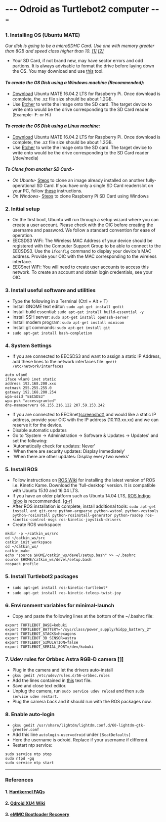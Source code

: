 # --- Odroid as Turtlebot2 computer ---

### 1. Installing OS (Ubuntu MATE)
 *Our disk is going to be a microSDHC Card. Use one with memory greater than 8GB and speed class higher than 10. [[1]](https://ubuntu-mate.org/raspberry-pi/) [[2]](https://www.youtube.com/watch?v=m5QXsKSwt-c)*
 - Your SD Card, if not brand new, may have sector errors and odd partions. It is always advisable to format the drive before laying down the OS. You may download and use [this](https://www.sdcard.org/downloads/formatter_4/) tool. 
 
#### *To create the OS Disk using a Windows machine (Recommended):*
 - [Download](https://ubuntu-mate.org/raspberry-pi/ubuntu-mate-16.04.2-desktop-armhf-raspberry-pi.img.xz) Ubuntu MATE 16.04.2 LTS for Raspberry Pi. Once download is complete, the .xz file size should be about 1.2GB.
 - Use [Etcher](https://github.com/resin-io/etcher/releases/download/v1.3.1/Etcher-Setup-1.3.1-x64.exe) to write the image onto the SD card. The target device to write onto would be the drive corresponding to the SD Card reader (Example- F: or H:)
 
#### *To create the OS Disk using a Linux machine:*
 - [Download](https://ubuntu-mate.org/raspberry-pi/ubuntu-mate-16.04.2-desktop-armhf-raspberry-pi.img.xz) Ubuntu MATE 16.04.2 LTS for Raspberry Pi. Once download is complete, the .xz file size should be about 1.2GB.
 - Use [Etcher](https://github.com/resin-io/etcher/releases/download/v1.3.1/etcher-1.3.1-linux-x86_64.zip) to write the image onto the SD card. The target device to write onto would be the drive corresponding to the SD Card reader (/dev/media)
 
#### *To Clone from another SD Card:*- 
- *On Ubuntu-* [Steps](http://askubuntu.com/questions/227924/sd-card-cloning-using-the-dd-command) to clone an image already installed on another fully-operational SD Card. If you have only a single SD Card reader/slot on your PC, follow [these](http://askubuntu.com/questions/753977/cloning-an-sd-card-to-another-in-ubuntu-using-a-single-sd-card-reader) instructions.
- *On Windows-* [Steps](https://computers.tutsplus.com/articles/how-to-clone-your-raspberry-pi-sd-cards-with-windows--mac-59294) to clone Raspberry Pi SD Card using Windows

### 2. Initial setup 
- On the first boot, Ubuntu will run through a setup wizard where you can create a user account. Please check with the OIC before creating the username and password. We follow a standard convention for ease of operation.
- EECSDS3 WiFi: The Wireless MAC Address of your device should be registered with the Computer Support Group to be able to connect to the EECSDS3. Use the `ifconfig` command to display your device's MAC address. Provide your OIC with the MAC corresponding to the wireless interface.
- EECSnet WiFi: You will need to create user accounts to access this network. To create an account and obtain login credentials, see your OIC.

### 3. Install useful software and utilities
- Type the following in a Terminal (Ctrl + Alt + T)
 - Install GNOME text editor: `sudo apt-get install gedit`
 - Install build essential: `sudo apt-get install build-essential -y`
 - Install SSH server: `sudo apt-get install openssh-server`
 - Install modem program: `sudo apt-get install minicom`
 - Install git commands: `sudo apt-get install git`
 - `sudo apt-get install bash-completion`
 
### 4. System Settings
- If you are connected to EECSDS3 and want to assign a static IP Address, add these lines to the network interfaces file: `gedit /etc/network/interfaces`
 ```
 auto wlan0
 iface wlan0 inet static
 address 192.168.200.xxx
 netmask 255.255.255.0
 gateway 192.168.200.254
 wpa-ssid "EECSDS3"
 wpa-psk "accessgranted"
 dns-nameservers 66.155.216.122 207.59.153.242
```
- If you are connected to EECSnet[(screenshot)](https://github.com/westpoint-robotics/usma_embedded_computer/blob/master/UbuntuEECSNetWirelessConfiguration.jpg) and would like a static IP address, provide your OIC with the IP address (10.113.xx.xx) and we can reserve it for the device.
- Disable automatic updates
 - Go to 'System -> Administration -> Software & Updates -> Updates' and set the following:
 - 'Automatically check for updates: Never'
 - 'When there are security updates: Display Immediately'
 - 'When there are other updates: Display every two weeks'
 
### 5. Install ROS
- Follow instructions on [ROS Wiki](http://wiki.ros.org/kinetic/Installation/Ubuntu) for installing the latest version of ROS i.e. Kinetic Kame. Download the 'full-desktop' version. It is compatible with Ubuntu 15.10 and 16.04 LTS. 
- If you have an older platform such as Ubuntu 14.04 LTS, [ROS Indigo Igloo](http://wiki.ros.org/indigo) is reccommended. [[g-r]](http://www.german-robot.com/2016/05/26/raspberry-pi-sd-card-image/)
- After ROS installation is complete, install additional tools: `sudo apt-get install ant git-core python-argparse python-wstool python-vcstools python-rosinstall python-rosinstall-generator python-rosdep ros-kinetic-control-msgs ros-kinetic-joystick-drivers`
- Create ROS workspace:
```
mkdir -p ~/catkin_ws/src
cd ~/catkin_ws/src
catkin_init_workspace
cd ~/catkin_ws/
catkin_make
echo "source $HOME/catkin_ws/devel/setup.bash" >> ~/.bashrc
source $HOME/catkin_ws/devel/setup.bash
rospack profile
```
### 5. Install Turtlebot2 packages
- `sudo apt-get install ros-kinetic-turtlebot*`
- `sudo apt-get install ros-kinetic-teleop-twist-joy`

### 6. Environment variables for minimal-launch
- Copy and paste the following lines at the bottom of the ~/.bashrc file:
```
export TURTLEBOT_BASE=kobuki
export TURTLEBOT_BATTERY="/sys/class/power_supply/hidpp_battery_2"
export TURTLEBOT_STACKS=hexagons
export TURTLEBOT_3D_SENSOR=astra
export TURTLEBOT_SIMULATION=false
export TURTLEBOT_SERIAL_PORT=/dev/kobuki
```

### 7. Udev rules for Orbbec Astra RGB-D camera [[1]](http://wiki.ros.org/astra_camera)
- Plug in the camera and let the drivers auto-install
- `gksu gedit /etc/udev/rules.d/56-orbbec.rules`
- Add the lines contained in [this](https://github.com/westpoint-robotics/os-setup/blob/master/orbbec_camera_udev.txt) text file.
- Save and close text editor.
- Unplug the camera, run `sudo service udev reload` and then `sudo service udev restart`.
- Plug the camera back and it should run with the ROS packages now.

### 8. Enable auto-login
- `gksu gedit /usr/share/lightdm/lightdm.conf.d/60-lightdm-gtk-greeter.conf`
- Add this line `autologin-user=odroid` under `[SeatDefaults]`
- Here the username is odroid. Replace if your username if different.
- Restart ntp service:
```
sudo service ntp stop
sudo ntpd -gq
sudo service ntp start
```

--------------------------------------------
### References
#### 1. [Hardkernel FAQs](http://www.hardkernel.com/main/products/prdt_info.php?g_code=G143452239825&tab_idx=3)
#### 2. [Odroid XU4 Wiki](https://wiki.odroid.com/odroid-xu4/odroid-xu4)
#### 3. [eMMC Bootloader Recovery](https://wiki.odroid.com/accessory/emmc/recovery_xu4)
